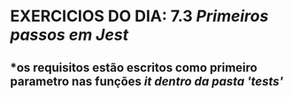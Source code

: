 # EXERCICIOS DO DIA: 7.3 *Primeiros passos em Jest*

## *os requisitos estão escritos como primeiro parametro nas funções *it* *dentro da pasta 'tests'*